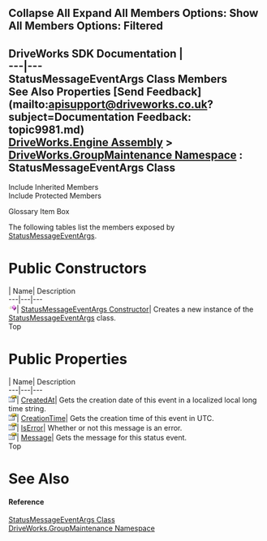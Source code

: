        

 Collapse All Expand All  Members Options: Show All  Members Options: Filtered   
---  
DriveWorks SDK Documentation  |   
---|---  
StatusMessageEventArgs Class Members   
See Also Properties [Send Feedback](mailto:apisupport@driveworks.co.uk?subject=Documentation Feedback: topic9981.md)  
[DriveWorks.Engine Assembly](topic2156.md) > [DriveWorks.GroupMaintenance Namespace](topic9628.md) : StatusMessageEventArgs Class  
---  
  
Include Inherited Members    
Include Protected Members  


Glossary Item Box

The following tables list the members exposed by [StatusMessageEventArgs](topic9981.md).

# Public Constructors

| Name| Description  
---|---|---  
![Public Constructor](dotnetimages/publicConstructor.gif)| [StatusMessageEventArgs Constructor](topic9987.md)| Creates a new instance of the [StatusMessageEventArgs](topic9981.md) class.   
Top

# Public Properties

| Name| Description  
---|---|---  
![Public Property](dotnetimages/publicProperty.gif)| [CreatedAt](topic9988.md)| Gets the creation date of this event in a localized local long time string.   
![Public Property](dotnetimages/publicProperty.gif)| [CreationTime](topic9989.md)| Gets the creation time of this event in UTC.   
![Public Property](dotnetimages/publicProperty.gif)| [IsError](topic9990.md)| Whether or not this message is an error.   
![Public Property](dotnetimages/publicProperty.gif)| [Message](topic9991.md)| Gets the message for this status event.   
Top

# See Also

#### Reference

[StatusMessageEventArgs Class](topic9981.md)   
[DriveWorks.GroupMaintenance Namespace](topic9628.md)



